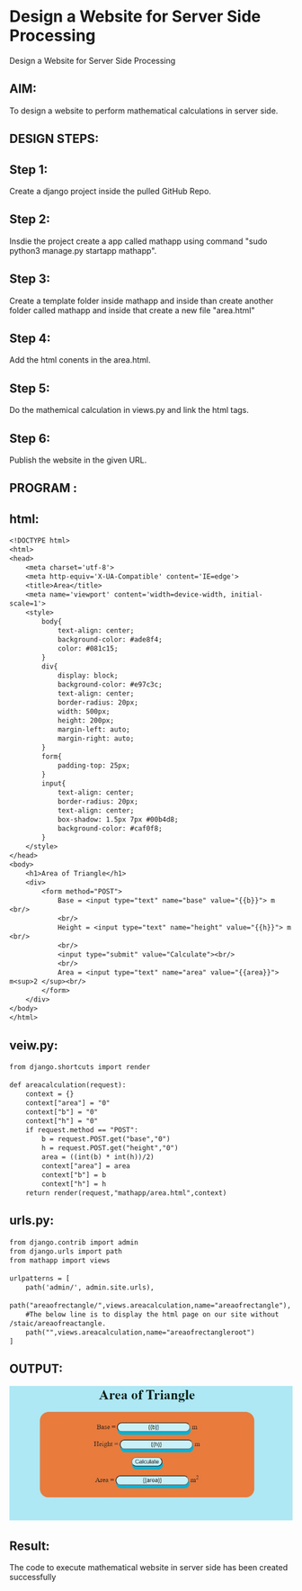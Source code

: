 # Design a Website for Server Side Processing
Design a Website for Server Side Processing
## AIM:
To design a website to perform mathematical calculations in server side.

## DESIGN STEPS:
## Step 1:
Create a django project inside the pulled GitHub Repo.

## Step 2:
Insdie the project create a app called mathapp using command "sudo python3 manage.py startapp mathapp".

## Step 3:
Create a template folder inside mathapp and inside than create another folder called mathapp and inside that create a new file "area.html"

## Step 4:
Add the html conents in the area.html.

## Step 5:
Do the mathemical calculation in views.py and link the html tags.

## Step 6:
Publish the website in the given URL.

## PROGRAM :
## html:
```
<!DOCTYPE html>
<html>
<head>
    <meta charset='utf-8'>
    <meta http-equiv='X-UA-Compatible' content='IE=edge'>
    <title>Area</title>
    <meta name='viewport' content='width=device-width, initial-scale=1'>
    <style>
        body{
            text-align: center;
            background-color: #ade8f4;
            color: #081c15;
        }
        div{
            display: block;
            background-color: #e97c3c;
            text-align: center;
            border-radius: 20px;
            width: 500px;
            height: 200px;
            margin-left: auto;
            margin-right: auto;
        }
        form{
            padding-top: 25px;
        }
        input{
            text-align: center;
            border-radius: 20px;
            text-align: center;
            box-shadow: 1.5px 7px #00b4d8;
            background-color: #caf0f8;
        }
    </style>
</head>
<body>
    <h1>Area of Triangle</h1>
    <div>
        <form method="POST">
            Base = <input type="text" name="base" value="{{b}}"> m <br/>
            <br/>
            Height = <input type="text" name="height" value="{{h}}"> m <br/>
            <br/>
            <input type="submit" value="Calculate"><br/>
            <br/>
            Area = <input type="text" name="area" value="{{area}}"> m<sup>2 </sup><br/>
        </form>
    </div>
</body>
</html>
```
## veiw.py:
```
from django.shortcuts import render

def areacalculation(request):
    context = {}
    context["area"] = "0"
    context["b"] = "0"
    context["h"] = "0"
    if request.method == "POST":
        b = request.POST.get("base","0")
        h = request.POST.get("height","0")
        area = ((int(b) * int(h))/2)
        context["area"] = area
        context["b"] = b
        context["h"] = h
    return render(request,"mathapp/area.html",context)
```
## urls.py:
```
from django.contrib import admin
from django.urls import path
from mathapp import views

urlpatterns = [
    path('admin/', admin.site.urls),
    path("areaofrectangle/",views.areacalculation,name="areaofrectangle"),
    #The below line is to display the html page on our site without /staic/areaofreactangle.
    path("",views.areacalculation,name="areaofrectangleroot")
]
```
## OUTPUT:
![output](./output.jpg)



## Result:
The code to execute mathematical website in server side has been created successfully
